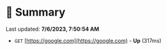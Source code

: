 # 📖 Summary
Last updated: **7/6/2023, 7:50:54 AM**

- `GET` [https://google.com](https://google.com) - **Up** (317ms)
